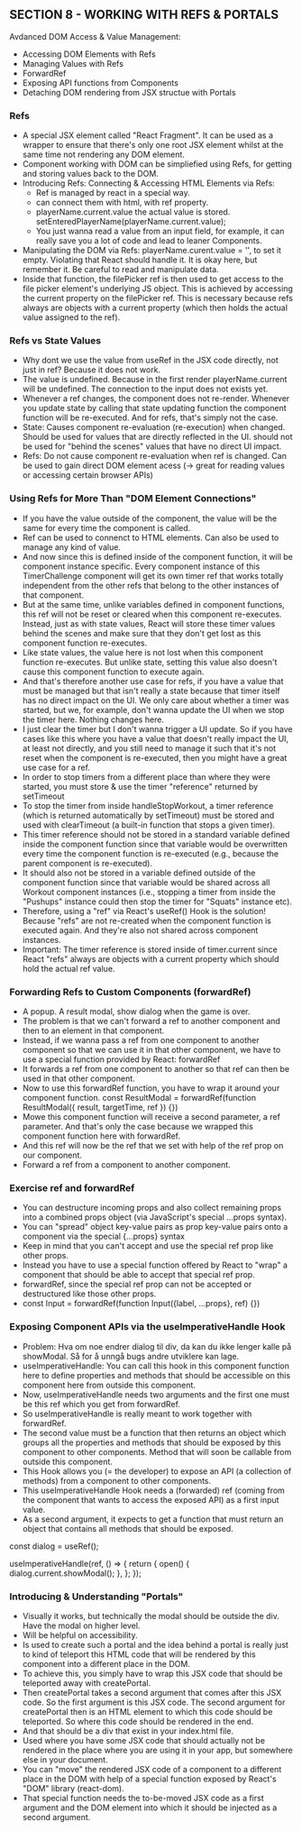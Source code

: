 ## SECTION 8 - WORKING WITH REFS & PORTALS

Avdanced DOM Access & Value Management:

- Accessing DOM Elements with Refs
- Managing Values with Refs
- ForwardRef
- Exposing API functions from Components
- Detaching DOM rendering from JSX structue with Portals

### Refs

- A special JSX element called "React Fragment". It can be used as a wrapper to ensure that there's only one root JSX element whilst at the same time not rendering any DOM element.
- Component working with DOM can be simpliefied using Refs, for getting and storing values back to the DOM.
- Introducing Refs: Connecting & Accessing HTML Elements via Refs:
  - Ref is managed by react in a special way.
  - can connect them with html, with ref property.
  - playerName.current.value the actual value is stored. setEnteredPlayerName(playerName.current.value);
  - You just wanna read a value from an input field, for example, it can really save you a lot of code and lead to leaner Components.
- Manipulating the DOM via Refs: playerName.curent.value = '', to set it empty. Violating that React should handle it. It is okay here, but remember it. Be careful to read and manipulate data.
- Inside that function, the filePicker ref is then used to get access to the file picker element's underlying JS object. This is achieved by accessing the current property on the filePicker ref. This is necessary because refs always are objects with a current property (which then holds the actual value assigned to the ref).

### Refs vs State Values

- Why dont we use the value from useRef in the JSX code directly, not just in ref? Because it does not work.
- The value is undefined. Because in the first render playerName.current will be undefined. The connection to the input does not exists yet.
- Whenever a ref changes, the component does not re-render. Whenever you update state by calling that state updating function the component function will be re-executed. And for refs, that's simply not the case.
- State: Causes component re-evaluation (re-execution) when changed. Should be used for values that are directly reflected in the UI. should not be used for "behind the scenes" values that have no direct UI impact.
- Refs: Do not cause component re-evaluation when ref is changed. Can be used to gain direct DOM element acess (-> great for reading values or accessing certain browser APIs)

### Using Refs for More Than "DOM Element Connections"

- If you have the value outside of the component, the value will be the same for every time the component is called.
- Ref can be used to connenct to HTML elements. Can also be used to manage any kind of value.
- And now since this is defined inside of the component function, it will be component instance specific. Every component instance of this TimerChallenge component will get its own timer ref that works totally independent from the other refs that belong to the other instances of that component.
- But at the same time, unlike variables defined in component functions, this ref will not be reset or cleared when this component re-executes. Instead, just as with state values, React will store these timer values behind the scenes and make sure that they don't get lost as this component function re-executes.
- Like state values, the value here is not lost when this component function re-executes. But unlike state, setting this value also doesn't cause this component function to execute again.
- And that's therefore another use case for refs, if you have a value that must be managed but that isn't really a state because that timer itself has no direct impact on the UI. We only care about whether a timer was started, but we, for example, don't wanna update the UI when we stop the timer here. Nothing changes here.
- I just clear the timer but I don't wanna trigger a UI update. So if you have cases like this where you have a value that doesn't really impact the UI, at least not directly, and you still need to manage it such that it's not reset when the component is re-executed, then you might have a great use case for a ref.
- In order to stop timers from a different place than where they were started, you must store & use the timer "reference" returned by setTimeout
- To stop the timer from inside handleStopWorkout, a timer reference (which is returned automatically by setTimeout) must be stored and used with clearTimeout (a built-in function that stops a given timer).
- This timer reference should not be stored in a standard variable defined inside the component function since that variable would be overwritten every time the component function is re-executed (e.g., because the parent component is re-executed).
- It should also not be stored in a variable defined outside of the component function since that variable would be shared across all Workout component instances (i.e., stopping a timer from inside the "Pushups" instance could then stop the timer for "Squats" instance etc).
- Therefore, using a "ref" via React's useRef() Hook is the solution! Because "refs" are not re-created when the component function is executed again. And they're also not shared across component instances.
- Important: The timer reference is stored inside of timer.current since React "refs" always are objects with a current property which should hold the actual ref value.

### Forwarding Refs to Custom Components (forwardRef)

- A popup. A result modal, show dialog when the game is over. <dialog> <form method="dialog">. So how can we reach out to this dialog from TimerChallenge with help of a ref?
- The problem is that we can't forward a ref to another component and then to an element in that component.
- Instead, if we wanna pass a ref from one component to another component so that we can use it in that other component, we have to use a special function provided by React: forwardRef
- It forwards a ref from one component to another so that ref can then be used in that other component.
- Now to use this forwardRef function, you have to wrap it around your component function. const ResultModal = forwardRef(function ResultModal({ result, targetTime, ref }) {})
- Mowe this component function will receive a second parameter, a ref parameter. And that's only the case because we wrapped this component function here with forwardRef.
- And this ref will now be the ref that we set with help of the ref prop on our component.
- Forward a ref from a component to another component.

### Exercise ref and forwardRef

- You can destructure incoming props and also collect remaining props into a combined props object (via JavaScript's special ...props syntax).
- You can "spread" object key-value pairs as prop key-value pairs onto a component via the special {...props} syntax
- Keep in mind that you can't accept and use the special ref prop like other props.
- Instead you have to use a special function offered by React to "wrap" a component that should be able to accept that special ref prop.
- forwardRef, since the special ref prop can not be accepted or destructured like those other props.
- const Input = forwardRef(function Input({label, ...props}, ref) {})

### Exposing Component APIs via the useImperativeHandle Hook

- Problem: Hva om noe endrer dialog til div, da kan du ikke lenger kalle på showModal. Så for å unngå bugs andre utviklere kan lage.
- useImperativeHandle: You can call this hook in this component function here to define properties and methods that should be accessible on this component here from outside this component.
- Now, useImperativeHandle needs two arguments and the first one must be this ref which you get from forwardRef.
- So useImperativeHandle is really meant to work together with forwardRef.
- The second value must be a function that then returns an object which groups all the properties and methods that should be exposed by this component to other components. Method that will soon be callable from outside this component.
- This Hook allows you (= the developer) to expose an API (a collection of methods) from a component to other components.
- This useImperativeHandle Hook needs a (forwarded) ref (coming from the component that wants to access the exposed API) as a first input value.
- As a second argument, it expects to get a function that must return an object that contains all methods that should be exposed.

const dialog = useRef();

useImperativeHandle(ref, () => {
return {
open() {
dialog.current.showModal();
},
};
});

### Introducing & Understanding "Portals"

- Visually it works, but technically the modal should be outside the div. Have the modal on higher level. 
- Will be helpful on accessibility. 
- Is used to create such a portal and the idea behind a portal is really just to kind of teleport this HTML code that will be rendered by this component into a different place in the DOM.
- To achieve this, you simply have to wrap this JSX code that should be teleported away with createPortal. 
- Then createPortal takes a second argument that comes after this JSX code. So the first argument is this JSX code. The second argument for createPortal then is an HTML element to which this code should be teleported. So where this code should be rendered in the end.
- And that should be a div that exist in your index.html file. 
- Used where you have some JSX code that should actually not be rendered in the place where you are using it in your app, but somewhere else in your document.
- You can "move" the rendered JSX code of a component to a different place in the DOM with help of a special function exposed by React's "DOM" library (react-dom).
- That special function needs the to-be-moved JSX code as a first argument and the DOM element into which it should be injected as a second argument.